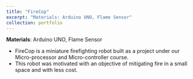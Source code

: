 ```yaml
---
title: "FireCop"
excerpt: "Materials: Arduino UNO, Flame Sensor"
collection: portfolio
---
```


**Materials**: Arduino UNO, Flame Sensor

- FireCop is a miniature firefighting robot built as a project under our Micro-processor and Micro-controller course.
- This robot was motivated with an objective of mitigating fire in a small space and with less cost.

